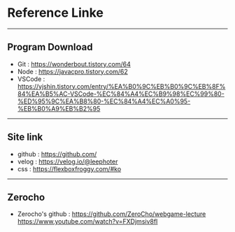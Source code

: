 # **Reference Linke**

---

## **Program Download**
- Git : https://wonderbout.tistory.com/64
- Node : https://javacpro.tistory.com/62
- VSCode : https://yjshin.tistory.com/entry/%EA%B0%9C%EB%B0%9C%EB%8F%84%EA%B5%AC-VSCode-%EC%84%A4%EC%B9%98%EC%99%80-%ED%95%9C%EA%B8%80-%EC%84%A4%EC%A0%95-%EB%B0%A9%EB%B2%95

---

## **Site link**
- github : https://github.com/
- velog : https://velog.io/@leephoter
- css : https://flexboxfroggy.com/#ko

---
## **Zerocho**
- Zerocho's github : https://github.com/ZeroCho/webgame-lecture
https://www.youtube.com/watch?v=FXDjmsiv8fI